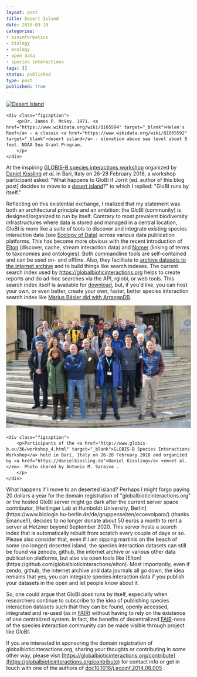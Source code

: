 ```yaml
---
layout: post
title: Desert Island
date: 2018-03-10
categories:
- bioinformatics
- biology
- ecology
- open data
- species interactions
tags: []
status: published
type: post
published: true
---
```



<div class="figure figure-globi left"><a href="https://www.wikidata.org/wiki/Q1065592" target="_blank"><img
        src="https://upload.wikimedia.org/wikipedia/commons/thumb/d/d3/Desertisland.jpg/800px-Desertisland.jpg" alt="Desert Island"/></a>

    <div class="figcaption">
        <p>Dr. James P. McVey. 1971. <a href="https://www.wikidata.org/wiki/Q165594" target="_blank">Helen's Reef</a> - a classic <a href="https://www.wikidata.org/wiki/Q1065592" target="_blank">desert island</a> - elevation above sea level about 8 feet. NOAA Sea Grant Program. 
        </p>
    </div>
</div>

At the inspiring [GLOBIS-B species interactions workshop](http://www.globis-b.eu/36/workshop_4.html) organized by [Daniel Kissling](https://www.danielkissling.de) _et al._ in Bari, Italy on 26-28 February 2018, a workshop participant asked: "What happens to GloBI if Jorrit [ed. author of this blog post] decides to move to a [desert island](https://www.wikidata.org/wiki/Q1065592)?" to which I replied: "GloBI runs by itself."


Reflecting on this existential exchange, I realized that my statement was both an architectural principle and an ambition: the GloBI (community) is designed/organized to run by itself. Contrary to most prevalent biodiversity infrastructures where data is stored and managed in a central location, GloBI is more like a suite of tools to discover and integrate existing species interaction data (see [Ecology of Data](/2016/02/08/ecology-of-data/)) across various data publication platforms. This has become more obvious with the recent introduction of [Elton](https://github.com/globalbioticinteractions/elton) (discover, cache, stream interaction data) and [Nomer](https://github.com/globalbioticinteractions/nomer) (linking of terms to taxonomies and ontologies). Both commandline tools are self-contained and can be used on- and offline. Also, they facilitate to [archive datasets to the internet archive](https://github.com/globalbioticinteractions/elton-archive) and to build things like search indexes. The current search index used by https://globalbioticinteractions.org helps to create reports and do ad-hoc searches via the API, rglobi, or web tools. This search index itself is available for [download](https://globalbioticinteractions.org/data), but, if you'd like, you can host your own, or even better, create your own, faster, better species interaction search index like [Marius Bäsler did with ArrangoDB](https://www.arangodb.com/arangodb-graph-to-cytoscape/). 

<div class="figure figure-globi right"><a href="/assets/globis-b-2018.jpg" target="_blank"><img
        src="/assets/globis-b-2018.jpg" alt="GLOBIS-B Workshop Bari, Italy 26-28 Feb 2018"/></a>

    <div class="figcaption">
        <p>Participants of the <a href="http://www.globis-b.eu/36/workshop_4.html" target="_blank">GLOBIS-B Species Interactions Workshop</a> held in Bari, Italy on 26-28 February 2018 and organized by <a href="https://danielkissling.de">Daniel Kissling</a> <em>et al.</em>. Photo shared by Antonio M. Saraiva .
        </p>
    </div>
</div>
What happens if I move to an deserted island? Perhaps I might forgo paying 20 dollars a year for the domain registration of "globalbioticinteractions.org" or the hosted GloBI server might go dark after the current server space contributor, [Heitlinger Lab at Humboldt University, Berlin](https://www.biologie.hu-berlin.de/de/gruppenseiten/ecoevolpara/) (thanks Emanuel!), decides to no longer donate about 50 euros a month to rent a server at Hetzner beyond September 2020. This server hosts a search index that is automatically rebuilt from scratch every couple of days or so. Please also consider that, even if I am sipping martinis on the beach of some (no longer) deserted island, the species interaction datasets can still be found via zenodo, github, the internet archive or various other data publication platforms, but also via open tools like [Elton](https://github.com/globalbioticinteractions/elton). Most importantly, even if zendo, github, the internet archive and data journals all go down, the idea remains that yes, you can integrate species interaction data if you publish your datasets in the open and let people know about it.

So, one could argue that GloBI _does_ runs by itself, especially when researchers continue to subscribe to the idea of publishing species interaction datasets such that they can be found, openly accessed, integrated and re-used (as in [FAIR](https://www.force11.org/fairprinciples)) without having to rely on the existence of one centralized system. In fact, the benefits of decentralized [FAIR](https://www.force11.org/fairprinciples)-ness of the species interaction community can be made visible through project like GloBI.

If you are interested in sponsoring the domain registration of globalbioticinteractions.org, sharing your thoughts or contributing in some other way, please visit [https://globalbioticinteractions.org/contribute](https://globalbioticinteractions.org/contribute) for contact info or get in touch with one of the authors of [doi:10.1016/j.ecoinf.2014.08.005](https://doi.org/10.1016/j.ecoinf.2014.08.005) .
